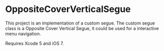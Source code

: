 OppositeCoverVerticalSegue
==========================

This project is an implementation of a custom segue. The custom segue class is a Opposite Cover Vertical Segue, it could be used for a interactive menu navigation.

Requires Xcode 5 and iOS 7.